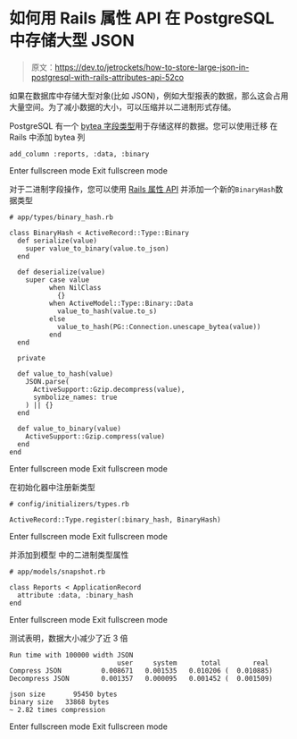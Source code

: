# 如何用 Rails 属性 API 在 PostgreSQL 中存储大型 JSON

> 原文：<https://dev.to/jetrockets/how-to-store-large-json-in-postgresql-with-rails-attributes-api-52co>

如果在数据库中存储大型对象(比如 JSON)，例如大型报表的数据，那么这会占用大量空间。为了减小数据的大小，可以压缩并以二进制形式存储。

PostgreSQL 有一个 [bytea 字段类型](https://www.postgresql.org/docs/9.0/datatype-binary.html)用于存储这样的数据。您可以使用迁移
在 Rails 中添加 bytea 列

```
add_column :reports, :data, :binary 
```

Enter fullscreen mode Exit fullscreen mode

对于二进制字段操作，您可以使用 [Rails 属性 API](https://api.rubyonrails.org/classes/ActiveRecord/Attributes/ClassMethods.html) 并添加一个新的`BinaryHash`数据类型

```
# app/types/binary_hash.rb

class BinaryHash < ActiveRecord::Type::Binary
  def serialize(value)
    super value_to_binary(value.to_json)
  end

  def deserialize(value)
    super case value
          when NilClass
            {}
          when ActiveModel::Type::Binary::Data
            value_to_hash(value.to_s)
          else
            value_to_hash(PG::Connection.unescape_bytea(value))
          end
  end

  private

  def value_to_hash(value)
    JSON.parse(
      ActiveSupport::Gzip.decompress(value),
      symbolize_names: true
    ) || {}
  end

  def value_to_binary(value)
    ActiveSupport::Gzip.compress(value)
  end
end 
```

Enter fullscreen mode Exit fullscreen mode

在初始化器中注册新类型

```
# config/initializers/types.rb

ActiveRecord::Type.register(:binary_hash, BinaryHash) 
```

Enter fullscreen mode Exit fullscreen mode

并添加到模型
中的二进制类型属性

```
# app/models/snapshot.rb

class Reports < ApplicationRecord
  attribute :data, :binary_hash
end 
```

Enter fullscreen mode Exit fullscreen mode

测试表明，数据大小减少了近 3 倍

```
Run time with 100000 width JSON
                           user     system      total        real
Compress JSON          0.008671   0.001535   0.010206 (  0.010885)
Decompress JSON        0.001357   0.000095   0.001452 (  0.001509)

json size       95450 bytes
binary size   33868 bytes
~ 2.82 times compression 
```

Enter fullscreen mode Exit fullscreen mode